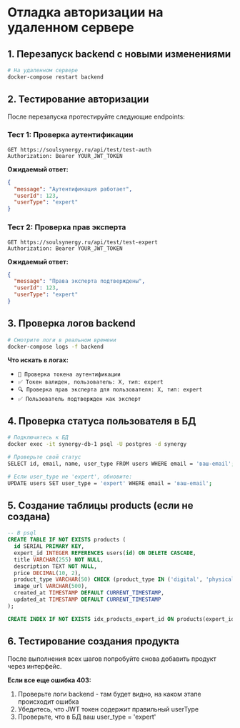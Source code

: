 # Отладка авторизации на удаленном сервере

## 1. Перезапуск backend с новыми изменениями

```bash
# На удаленном сервере
docker-compose restart backend
```

## 2. Тестирование авторизации

После перезапуска протестируйте следующие endpoints:

### Тест 1: Проверка аутентификации
```
GET https://soulsynergy.ru/api/test/test-auth
Authorization: Bearer YOUR_JWT_TOKEN
```

**Ожидаемый ответ:**
```json
{
  "message": "Аутентификация работает",
  "userId": 123,
  "userType": "expert"
}
```

### Тест 2: Проверка прав эксперта
```
GET https://soulsynergy.ru/api/test/test-expert
Authorization: Bearer YOUR_JWT_TOKEN
```

**Ожидаемый ответ:**
```json
{
  "message": "Права эксперта подтверждены",
  "userId": 123,
  "userType": "expert"
}
```

## 3. Проверка логов backend

```bash
# Смотрите логи в реальном времени
docker-compose logs -f backend
```

**Что искать в логах:**
- `🔑 Проверка токена аутентификации`
- `✅ Токен валиден, пользователь: X, тип: expert`
- `🔍 Проверка прав эксперта для пользователя: X, тип: expert`
- `✅ Пользователь подтвержден как эксперт`

## 4. Проверка статуса пользователя в БД

```bash
# Подключитесь к БД
docker exec -it synergy-db-1 psql -U postgres -d synergy

# Проверьте свой статус
SELECT id, email, name, user_type FROM users WHERE email = 'ваш-email';

# Если user_type не 'expert', обновите:
UPDATE users SET user_type = 'expert' WHERE email = 'ваш-email';
```

## 5. Создание таблицы products (если не создана)

```sql
-- В psql
CREATE TABLE IF NOT EXISTS products (
  id SERIAL PRIMARY KEY,
  expert_id INTEGER REFERENCES users(id) ON DELETE CASCADE,
  title VARCHAR(255) NOT NULL,
  description TEXT NOT NULL,
  price DECIMAL(10, 2),
  product_type VARCHAR(50) CHECK (product_type IN ('digital', 'physical', 'service')),
  image_url VARCHAR(500),
  created_at TIMESTAMP DEFAULT CURRENT_TIMESTAMP,
  updated_at TIMESTAMP DEFAULT CURRENT_TIMESTAMP
);

CREATE INDEX IF NOT EXISTS idx_products_expert_id ON products(expert_id);
```

## 6. Тестирование создания продукта

После выполнения всех шагов попробуйте снова добавить продукт через интерфейс.

**Если все еще ошибка 403:**
1. Проверьте логи backend - там будет видно, на каком этапе происходит ошибка
2. Убедитесь, что JWT токен содержит правильный userType
3. Проверьте, что в БД ваш user_type = 'expert'
